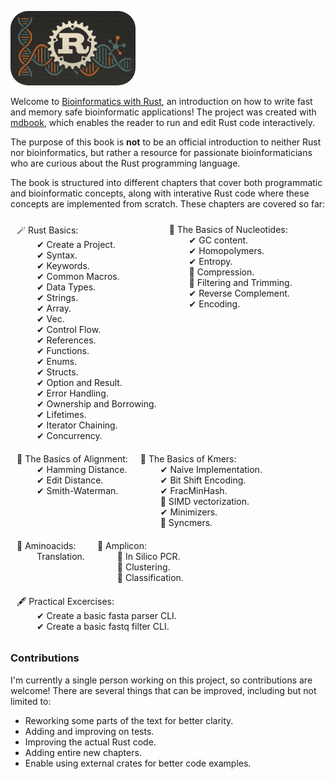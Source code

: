 <img src="https://github.com/OscarAspelin95/bioinformatics_with_rust/blob/main/src/assets/rust-bio-gray.png" style="width: 200px; border-radius: 2em;"></img>


Welcome to [Bioinformatics with Rust](https://oscaraspelin95.github.io/bioinformatics_with_rust/), an introduction on how to write fast and memory safe bioinformatic applications! The project was created with [mdbook](https://github.com/rust-lang/mdBook), which enables the reader to run and edit Rust code interactively.

The purpose of this book is **not** to be an official introduction to neither Rust nor bioinformatics, but rather a resource for passionate bioinformaticians who are curious about the Rust programming language.

The book is structured into different chapters that cover both programmatic and bioinformatic concepts, along with interative Rust code where these concepts are implemented from scratch. These chapters are covered so far:

<div style="display:flex; flex-wrap: wrap;">
    <p style="margin: 10px;">
        🪄 Rust Basics:<br>
        &emsp;&emsp; ✔ Create a Project.<br>
        &emsp;&emsp; ✔ Syntax.<br>
        &emsp;&emsp; ✔ Keywords.<br>
        &emsp;&emsp; ✔ Common Macros.<br>
        &emsp;&emsp; ✔ Data Types.<br>
        &emsp;&emsp; ✔ Strings.<br>
        &emsp;&emsp; ✔ Array.<br>
        &emsp;&emsp; ✔ Vec.<br>
        &emsp;&emsp; ✔ Control Flow.<br>
        &emsp;&emsp; ✔ References.<br>
        &emsp;&emsp; ✔ Functions.<br>
        &emsp;&emsp; ✔ Enums.<br>
        &emsp;&emsp; ✔ Structs.<br>
        &emsp;&emsp; ✔ Option and Result.<br>
        &emsp;&emsp; ✔ Error Handling.<br>
        &emsp;&emsp; ✔ Ownership and Borrowing.<br>
        &emsp;&emsp; ✔ Lifetimes.<br>
        &emsp;&emsp; ✔ Iterator Chaining.<br>
        &emsp;&emsp; ✔ Concurrency.<br>
    </p>
    <p style="margin: 10px;">
        🧬 The Basics of Nucleotides:<br>
        &emsp;&emsp; ✔ GC content.<br>
        &emsp;&emsp; ✔ Homopolymers.<br>
        &emsp;&emsp; ✔ Entropy.<br>
        &emsp;&emsp; 🚧 Compression.<br>
        &emsp;&emsp; 🚧 Filtering and Trimming.<br>
        &emsp;&emsp; ✔ Reverse Complement.<br>
        &emsp;&emsp; ✔ Encoding.<br>
    </p>
    <p style="margin: 10px;">
        🧬 The Basics of Alignment:<br>
        &emsp;&emsp; ✔ Hamming Distance.<br>
        &emsp;&emsp; ✔ Edit Distance.<br>
        &emsp;&emsp; ✔ Smith-Waterman.<br>
    </p>
    <p style="margin: 10px;">
        🧬 The Basics of Kmers:<br>
        &emsp;&emsp; ✔ Naive Implementation.<br>
        &emsp;&emsp; ✔ Bit Shift Encoding.<br>
        &emsp;&emsp; ✔ FracMinHash.<br>
        &emsp;&emsp; 🚧 SIMD vectorization.<br>
        &emsp;&emsp; ✔ Minimizers.<br>
        &emsp;&emsp; 🚧 Syncmers.<br>
    </p>
    <p style="margin: 10px;">
        🧬 Aminoacids:<br>
        &emsp;&emsp; Translation.<br>
    </p>
    <p style="margin: 10px;">
        🧬 Amplicon:<br>
        &emsp;&emsp; 🚧 In Silico PCR.<br>
        &emsp;&emsp; 🚧 Clustering.<br>
        &emsp;&emsp; 🚧 Classification.<br>
    </p>
    <p style="margin: 10px;">
        🖋️ Practical Excercises:<br>
        &emsp;&emsp; ✔ Create a basic fasta parser CLI.<br>
        &emsp;&emsp; ✔ Create a basic fastq filter CLI.<br>
    </p>
</div>

### Contributions
I'm currently a single person working on this project, so contributions are welcome! There are several things that can be improved, including but not limited to:
- Reworking some parts of the text for better clarity.
- Adding and improving on tests.
- Improving the actual Rust code.
- Adding entire new chapters.
- Enable using external crates for better code examples.
